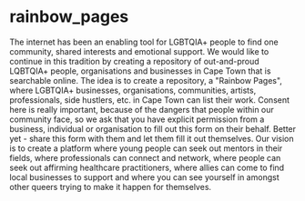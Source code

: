 # rainbow_pages
The internet has been an enabling tool for LGBTQIA+ people to find one community, shared interests and emotional support. We would like to continue in this tradition by creating a repository of out-and-proud LQBTQIA+ people, organisations and businesses in Cape Town that is searchable online.    The idea is to create a repository, a "Rainbow Pages", where LGBTQIA+ businesses, organisations, communities, artists, professionals, side hustlers, etc. in Cape Town can list their work. Consent here is really important, because of the dangers that people within our community face, so we ask that you have explicit permission from a business, individual or organisation to fill out this form on their behalf. Better yet - share this form with them and let them fill it out themselves.   Our vision is to create a platform where young people can seek out mentors in their fields, where professionals can connect and network, where people can seek out affirming healthcare practitioners, where allies can come to find local businesses to support and where you can see yourself in amongst other queers trying to make it happen for themselves.  
